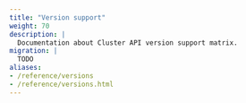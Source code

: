 ```yaml
---
title: "Version support"
weight: 70
description: |
  Documentation about Cluster API version support matrix.
migration: |
  TODO
aliases:
- /reference/versions
- /reference/versions.html
---
```

